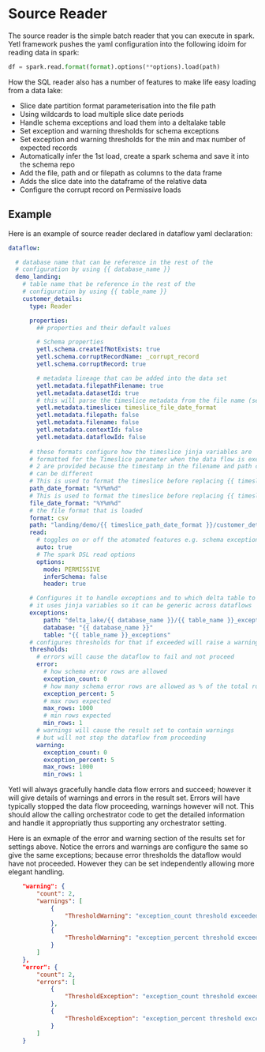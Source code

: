 # Source Reader

The source reader is the simple batch reader that you can execute in spark. Yetl framework pushes the yaml configuration into the following idoim for reading data in spark:

```python
df = spark.read.format(format).options(**options).load(path)
```

How the SQL reader also has a number of features to make life easy loading from a data lake:

- Slice date partition format parameterisation into the file path
- Using wildcards to load multiple slice date periods
- Handle schema exceptions and load them into a deltalake table
- Set exception and warning thresholds for schema exceptions
- Set exception and warning thresholds for the min and max number of expected records
- Automatically infer the 1st load, create a spark schema and save it into the schema repo
- Add the file, path and or filepath as columns to the data frame
- Adds the slice date into the dataframe of the relative data
- Configure the corrupt record on Permissive loads

## Example

Here is an example of source reader declared in dataflow yaml declaration:

```yaml
dataflow:

  # database name that can be reference in the rest of the
  # configuration by using {{ database_name }}
  demo_landing:
    # table name that be reference in the rest of the
    # configuration by using {{ table_name }}
    customer_details:
      type: Reader     

      properties:
        ## properties and their default values

        # Schema properties
        yetl.schema.createIfNotExists: true
        yetl.schema.corruptRecordName: _corrupt_record
        yetl.schema.corruptRecord: true

        # metadata lineage that can be added into the data set
        yetl.metadata.filepathFilename: true
        yetl.metadata.datasetId: true
        # this will parse the timeslice metadata from the file name (see the path below)
        yetl.metadata.timeslice: timeslice_file_date_format
        yetl.metadata.filepath: false
        yetl.metadata.filename: false
        yetl.metadata.contextId: false
        yetl.metadata.dataflowId: false
  
      # these formats configure how the timeslice jinja variables are
      # formatted for the Timeslice parameter when the data flow is executed
      # 2 are provided because the timestamp in the filename and path can
      # can be different
      # This is used to format the timeslice before replacing {{ timeslice_path_date_format }}
      path_date_format: "%Y%m%d"
      # This is used to format the timeslice before replacing {{ timeslice_file_date_format }}
      file_date_format: "%Y%m%d"
      # the file format that is loaded
      format: csv
      path: "landing/demo/{{ timeslice_path_date_format }}/customer_details_{{ timeslice_file_date_format }}.csv"
      read:
        # toggles on or off the atomated features e.g. schema exception, handling and loading exceptions to a delta table.
        auto: true
        # The spark DSL read options
        options:
          mode: PERMISSIVE
          inferSchema: false
          header: true

      # Configures it to handle exceptions and to which delta table to load them
      # it uses jinja variables so it can be generic across dataflows
      exceptions:
          path: "delta_lake/{{ database_name }}/{{ table_name }}_exceptions"
          database: "{{ database_name }}"
          table: "{{ table_name }}_exceptions"
      # configures thresholds for that if exceeded will raise a warning or exceptions
      thresholds:
        # errors will cause the dataflow to fail and not proceed
        error:
          # how schema error rows are allowed
          exception_count: 0
          # how many schema error rows are allowed as % of the total rows
          exception_percent: 5
          # max rows expected
          max_rows: 1000
          # min rows expected
          min_rows: 1
        # warnings will cause the result set to contain warnings
        # but will not stop the dataflow from proceeding
        warning:
          exception_count: 0
          exception_percent: 5
          max_rows: 1000
          min_rows: 1
```

Yetl will always gracefully handle data flow errors and succeed; however it will give details of warnings and errors in the result set. Errors will have typically stopped the data flow proceeding, warnings however will not. This should allow the calling orchestrator code to get the detailed information and handle it appropriatly thus supporting any orchestrator setting.

Here is an exmaple of the error and warning section of the results set for settings above. Notice the errors and warnings are configure the same so give the same exceptions; because error thresholds the dataflow would have not proceeded. However they can be set independently allowing more elegant handling. 

```json
    "warning": {
        "count": 2,
        "warnings": [
            {
                "ThresholdWarning": "exception_count threshold exceeded 1 > 0"
            },
            {
                "ThresholdWarning": "exception_percent threshold exceeded 9.090909090909092 > 5"
            }
        ]
    },
    "error": {
        "count": 2,
        "errors": [
            {
                "ThresholdException": "exception_count threshold exceeded 1 > 0"
            },
            {
                "ThresholdException": "exception_percent threshold exceeded 9.090909090909092 > 5"
            }
        ]
    }
```